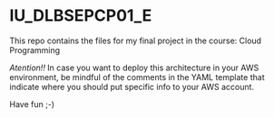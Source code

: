# IU_DLBSEPCP01_E
This repo contains the files for my final project in the course: Cloud Programming 

*Atention!!*
In case you want to deploy this architecture in your AWS environment, 
be mindful of the comments in the YAML template that indicate where
you should put specific info to your AWS account.

Have fun ;-)
